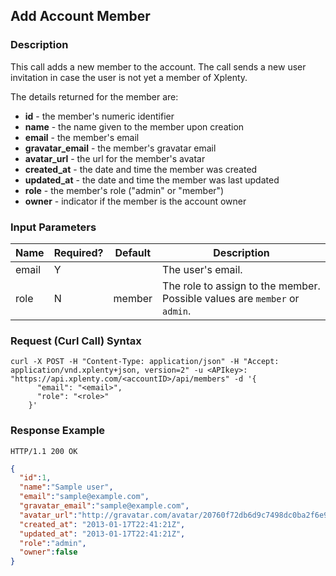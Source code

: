 ## Add Account Member

### Description
This call adds a new member to the account. The call sends a new user invitation in case the user is not yet a member of Xplenty. 

The details returned for the member are:

* **id** - the member's numeric identifier
* **name** - the name given to the member upon creation
* **email** - the member's email
* **gravatar_email** - the member's gravatar email
* **avatar_url** - the url for the member's avatar
* **created_at** - the date and time the member was created
* **updated_at** - the date and time the member was last updated
* **role** - the member's role ("admin" or "member")
* **owner** - indicator if the member is the account owner

### Input Parameters

|Name|Required?|Default|Description|
|----|---------|-------|-----------|
email|Y| |The user's email.
role|N|member|The role to assign to the member. Possible values are `member` or `admin`.

### Request (Curl Call) Syntax
```shell
curl -X POST -H "Content-Type: application/json" -H "Accept: application/vnd.xplenty+json, version=2" -u <APIkey>: "https://api.xplenty.com/<accountID>/api/members" -d '{
      "email": "<email>",
      "role": "<role>"
    }'
```

### Response Example
```HTTP
HTTP/1.1 200 OK
```

```json
{
  "id":1,
  "name":"Sample user",
  "email":"sample@example.com",
  "gravatar_email":"sample@example.com",
  "avatar_url":"http://gravatar.com/avatar/20760f72db6d9c7498dc0ba2f6e95fba.png?d=retro&s=140",
  "created_at": "2013-01-17T22:41:21Z",
  "updated_at": "2013-01-17T22:41:21Z",
  "role":"admin",
  "owner":false
}
```
